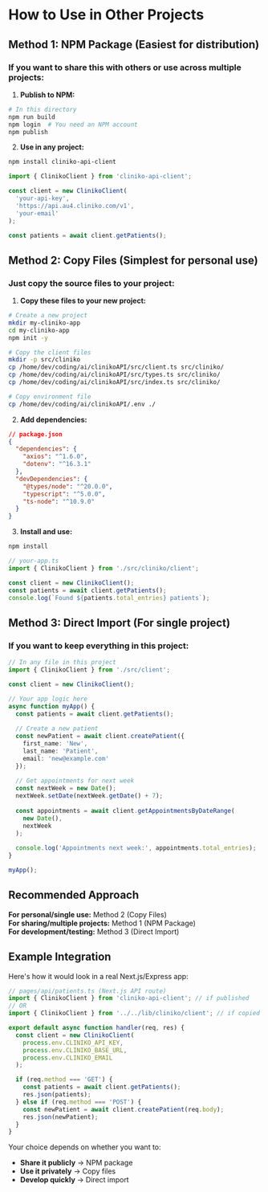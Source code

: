 # How to Use in Other Projects

## Method 1: NPM Package (Easiest for distribution)

### If you want to share this with others or use across multiple projects:

1. **Publish to NPM:**
```bash
# In this directory
npm run build
npm login  # You need an NPM account
npm publish
```

2. **Use in any project:**
```bash
npm install cliniko-api-client
```

```typescript
import { ClinikoClient } from 'cliniko-api-client';

const client = new ClinikoClient(
  'your-api-key',
  'https://api.au4.cliniko.com/v1',
  'your-email'
);

const patients = await client.getPatients();
```

## Method 2: Copy Files (Simplest for personal use)

### Just copy the source files to your project:

1. **Copy these files to your new project:**
```bash
# Create a new project
mkdir my-cliniko-app
cd my-cliniko-app
npm init -y

# Copy the client files
mkdir -p src/cliniko
cp /home/dev/coding/ai/clinikoAPI/src/client.ts src/cliniko/
cp /home/dev/coding/ai/clinikoAPI/src/types.ts src/cliniko/
cp /home/dev/coding/ai/clinikoAPI/src/index.ts src/cliniko/

# Copy environment file
cp /home/dev/coding/ai/clinikoAPI/.env ./
```

2. **Add dependencies:**
```json
// package.json
{
  "dependencies": {
    "axios": "^1.6.0",
    "dotenv": "^16.3.1"
  },
  "devDependencies": {
    "@types/node": "^20.0.0",
    "typescript": "^5.0.0",
    "ts-node": "^10.9.0"
  }
}
```

3. **Install and use:**
```bash
npm install
```

```typescript
// your-app.ts
import { ClinikoClient } from './src/cliniko/client';

const client = new ClinikoClient();
const patients = await client.getPatients();
console.log(`Found ${patients.total_entries} patients`);
```

## Method 3: Direct Import (For single project)

### If you want to keep everything in this project:

```typescript
// In any file in this project
import { ClinikoClient } from './src/client';

const client = new ClinikoClient();

// Your app logic here
async function myApp() {
  const patients = await client.getPatients();
  
  // Create a new patient
  const newPatient = await client.createPatient({
    first_name: 'New',
    last_name: 'Patient',
    email: 'new@example.com'
  });
  
  // Get appointments for next week
  const nextWeek = new Date();
  nextWeek.setDate(nextWeek.getDate() + 7);
  
  const appointments = await client.getAppointmentsByDateRange(
    new Date(), 
    nextWeek
  );
  
  console.log('Appointments next week:', appointments.total_entries);
}

myApp();
```

## Recommended Approach

**For personal/single use:** Method 2 (Copy Files)  
**For sharing/multiple projects:** Method 1 (NPM Package)  
**For development/testing:** Method 3 (Direct Import)

## Example Integration

Here's how it would look in a real Next.js/Express app:

```typescript
// pages/api/patients.ts (Next.js API route)
import { ClinikoClient } from 'cliniko-api-client'; // if published
// OR
import { ClinikoClient } from '../../lib/cliniko/client'; // if copied

export default async function handler(req, res) {
  const client = new ClinikoClient(
    process.env.CLINIKO_API_KEY,
    process.env.CLINIKO_BASE_URL,
    process.env.CLINIKO_EMAIL
  );

  if (req.method === 'GET') {
    const patients = await client.getPatients();
    res.json(patients);
  } else if (req.method === 'POST') {
    const newPatient = await client.createPatient(req.body);
    res.json(newPatient);
  }
}
```

Your choice depends on whether you want to:
- **Share it publicly** → NPM package
- **Use it privately** → Copy files
- **Develop quickly** → Direct import